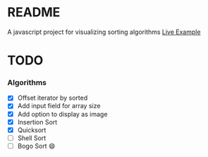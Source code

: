 # README
A javascript project for visualizing sorting algorithms
[Live Example](https://nerdling-s.github.io/Sorting/ "github-pages for this repo")

# TODO
### Algorithms
- [x] Offset iterator by sorted
- [x] Add input field for array size
- [x] Add option to display as image
- [x] Insertion Sort
- [x] Quicksort
- [ ] Shell Sort
- [ ] Bogo Sort :smile:
